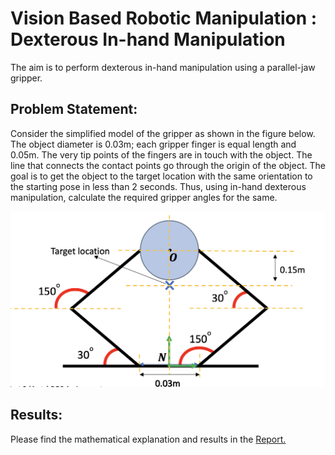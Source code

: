 # Vision Based Robotic Manipulation : Dexterous In-hand Manipulation

The aim is to perform dexterous in-hand manipulation using a parallel-jaw gripper.

## Problem Statement:

Consider the simplified model of the gripper as shown in the figure below. The object diameter is 0.03m; each gripper finger is equal length and 0.05m. The very tip points of the fingers are in touch with the object. The line that connects the contact points go through the origin of the object.
The goal is to get the object to the target location with the same orientation to the starting pose in less than 2 seconds. Thus, using in-hand dexterous manipulation, calculate the required gripper angles for the same.

![problem](https://github.com/kt-krutarthtrivedi/VBRM-Dexterous-Manipulation/blob/main/media/Gripper%20Geometry.png)

## Results:

Please find the mathematical explanation and results in the [Report.](https://github.com/kt-krutarthtrivedi/VBRM-Dexterous-Manipulation/blob/main/media/Report.pdf)
